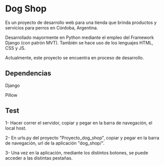 # **Dog Shop**
Es un proyecto de desarrollo web para una tienda que brinda productos y servicios para perros en Córdoba, Argentina.

Desarrollado mayormente en Python mediante el empleo del Framework Django (con patrón MVT). También se hace uso de los lenguajes HTML, CSS y JS.

Actualmente, este proyecto se encuentra en proceso de desarrollo.

## Dependencias
Django

Pillow

## Test
1- Hacer correr el servidor, copiar y pegar en la barra de navegación, el local host.

2- En urls.py del proyecto "Proyecto_dog_shop", copiar y pegar en la barra de navegación, url de la aplicación "dog_shop/".

3- Una vez en la aplicación, mediante los distintos botones, se puede acceder a las distintas pestañas.


